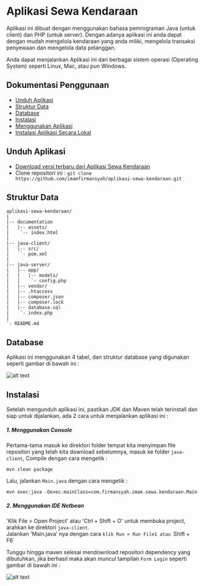 # Aplikasi Sewa Kendaraan

Aplikasi ini dibuat dengan menggunakan bahasa pemrograman Java (untuk client) dan PHP (untuk server).
Dengan adanya aplikasi ini anda dapat dengan mudah mengelola kendaraan yang anda miliki, mengelola transaksi penyewaan dan mengelola data pelanggan.

Anda dapat menjalankan Aplikasi ini dari berbagai sistem operasi (Operating System) seperti Linux, Mac, atau pun Windows.

## Dokumentasi Penggunaan

- [Unduh Aplikasi](#unduh-aplikasi)
- [Struktur Data](#struktur-data)
- [Database](#database)
- [Instalasi](#instalasi)
- [Menggunakan Aplikasi](#menggunakan-aplikasi)
- [Instalasi Aplikasi Secara Lokal](#menggunakan-local)

## Unduh Aplikasi

- [Download versi terbaru dari Aplikasi Sewa Kendaraan](https://github.com/imamfirmansyah/aplikasi-sewa-kendaraan/archive/master.zip)
- Clone repositori ini : `git clone https://github.com/imamfirmansyah/aplikasi-sewa-kendaraan.git`

## Struktur Data

```
aplikasi-sewa-kendaraan/
|
|-- documentation
|   |-- assets/
|    `-- index.html
|
|-- java-client/
|   |-- src/
|    `- pom.xml
|
|-- java-server/
|   |-- app/
|   |   |-- models/
|   |    `- config.php
|   |-- vendor/
|   |-- .htaccess
|   |-- composer.json
|   |-- composer.lock
|   |-- database.sql
|    `- index.php
|
`- README.md
```

## Database

Aplikasi ini menggunakan 4 tabel, dan struktur database yang digunakan seperti gambar di bawah ini :

![alt text](https://github.com/imamfirmansyah/aplikasi-sewa-kendaraan/blob/master/documentation/assets/img/database-structure.png "Struktur Database")

## Instalasi

Setelah mengunduh aplikasi ini, pastikan JDK dan Maven telah terinstall dan siap untuk dijalankan, ada 2 cara untuk menjalankan aplikasi ini :

##### 1. Menggunakan Console
Pertama-tama masuk ke direktori folder tempat kita menyimpan file repositori yang telah kita download sebelumnya, masuk ke folder `java-client`, Compile dengan cara mengetik :
```
mvn clean package
```

Lalu, jalankan `Main.java` dengan cara mengetik :
```
mvn exec:java -Dexec.mainClass=com.firmansyah.imam.sewa.kendaraan.Main
```

##### 2. Menggunakan IDE Netbean
'Klik File > Open Project' atau 'Ctrl + Shift + O' untuk membuka project, arahkan ke direktori `java-client`. <br>
Jalankan 'Main.java' nya dengan cara `klik Run > Run File1 atau `Shift + F6`

Tunggu hingga maven selesai mendownload repositori dependency yang dibutuhkan, jika berhasil maka akan muncul tampilan `Form Login` seperti gambar di bawah ini :

![alt text](https://github.com/imamfirmansyah/aplikasi-sewa-kendaraan/blob/master/documentation/assets/img/java-client/07-form-login.png "Form Login")
